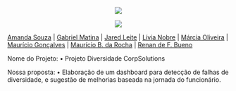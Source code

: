 <p align="center">
<img loading="lazy" src="https://64.media.tumblr.com/694b61d501b7d1f35c6912a0f066c752/9ccc1976ebfb1ea1-bf/s1280x1920/a22caa733672ebcddc1c842b56e60e383d37dafa.jpg"/>
</p>



<p align="center">
<img loading="lazy" src="http://img.shields.io/static/v1?label=STATUS&message=CONCLUIDO&color=GREEN&style=for-the-badge"/>
</p>

[Amanda Souza](https://www.linkedin.com/in/amanda-rs/) | [Gabriel Matina](https://www.linkedin.com/in/gabrielmatina/) | [Jared Leite](https://www.linkedin.com/in/jared-f-leite-a8351a78/) | [Lívia Nobre](https://www.linkedin.com/in/livia-nobre472/) | [Márcia Oliveira](https://www.linkedin.com/in/marciaoliveira/) | [Maurício Gonçalves](https://www.linkedin.com/in/mauricio-goncalves/) | [Maurício B. da Rocha](https://www.linkedin.com/in/mauriciobenjamin700/) | [Renan de F. Bueno](https://www.linkedin.com/in/renandefraga/)

Nome do Projeto:
• Projeto Diversidade CorpSolutions

Nossa proposta:
• Elaboração de um dashboard para detecção de falhas de diversidade, e sugestão de melhorias baseada na jornada do funcionário.
